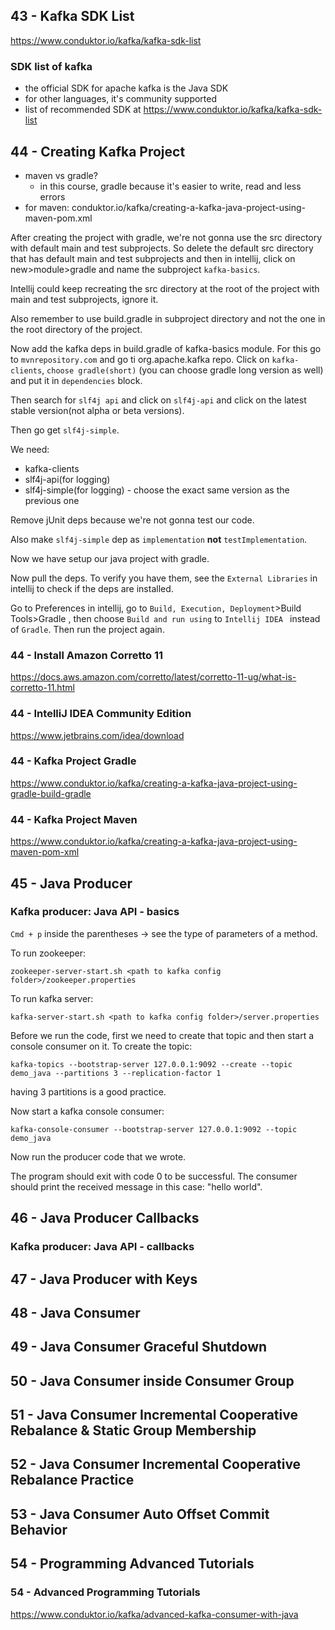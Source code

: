 ## 43 - Kafka SDK List
https://www.conduktor.io/kafka/kafka-sdk-list
### SDK list of kafka
- the official SDK for apache kafka is the Java SDK
- for other languages, it's community supported
- list of recommended SDK at https://www.conduktor.io/kafka/kafka-sdk-list

## 44 - Creating Kafka Project
- maven vs gradle?
  - in this course, gradle because it's easier to write, read and less errors
- for maven: conduktor.io/kafka/creating-a-kafka-java-project-using-maven-pom.xml

After creating the project with gradle, we're not gonna use the src directory with default main and test subprojects. So delete the
default src directory that has default main and test subprojects and then in intellij, click on new>module>gradle and
name the subproject `kafka-basics`.

Intellij could keep recreating the src directory at the root of the project with main and test subprojects, ignore it.

Also remember to use build.gradle in subproject directory and not the one in the root directory of the project.

Now add the kafka deps in build.gradle of kafka-basics module. For this go to `mvnrepository.com` and go ti org.apache.kafka repo.
Click on `kafka-clients`, `choose gradle(short)` (you can choose gradle long version as well) and put it in `dependencies` block.

Then search for `slf4j api` and click on `slf4j-api` and click on the latest stable version(not alpha or beta versions).

Then go get `slf4j-simple`.

We need:
- kafka-clients
- slf4j-api(for logging)
- slf4j-simple(for logging) - choose the exact same version as the previous one

Remove jUnit deps because we're not gonna test our code.

Also make `slf4j-simple` dep as `implementation` **not** `testImplementation`.

Now we have setup our java project with gradle.

Now pull the deps. To verify you have them, see the `External Libraries` in intellij to check if the deps are installed.

Go to Preferences in intellij, go to `Build, Execution, Deployment`>Build Tools>Gradle , then choose `Build and run using` to `Intellij IDEA `
instead of `Gradle`. Then run the project again.

### 44 - Install Amazon Corretto 11
https://docs.aws.amazon.com/corretto/latest/corretto-11-ug/what-is-corretto-11.html

### 44 - IntelliJ IDEA Community Edition
https://www.jetbrains.com/idea/download
### 44 - Kafka Project Gradle

https://www.conduktor.io/kafka/creating-a-kafka-java-project-using-gradle-build-gradle
### 44 - Kafka Project Maven
https://www.conduktor.io/kafka/creating-a-kafka-java-project-using-maven-pom-xml

## 45 - Java Producer
### Kafka producer: Java API - basics
`Cmd + p` inside the parentheses -> see the type of parameters of a method.

To run zookeeper:
```shell
zookeeper-server-start.sh <path to kafka config folder>/zookeeper.properties
```

To run kafka server:
```shell
kafka-server-start.sh <path to kafka config folder>/server.properties
```

Before we run the code, first we need to create that topic and then start a console consumer on it.
To create the topic:
```shell
kafka-topics --bootstrap-server 127.0.0.1:9092 --create --topic demo_java --partitions 3 --replication-factor 1
```
having 3 partitions is a good practice.

Now start a kafka console consumer:
```shell
kafka-console-consumer --bootstrap-server 127.0.0.1:9092 --topic demo_java
```

Now run the producer code that we wrote.

The program should exit with code 0 to be successful. The consumer should print the received message in this case: "hello world".

## 46 - Java Producer Callbacks
### Kafka producer: Java API - callbacks

## 47 - Java Producer with Keys
## 48 - Java Consumer
## 49 - Java Consumer Graceful Shutdown
## 50 - Java Consumer inside Consumer Group
## 51 - Java Consumer Incremental Cooperative Rebalance & Static Group Membership
## 52 - Java Consumer Incremental Cooperative Rebalance Practice
## 53 - Java Consumer Auto Offset Commit Behavior

## 54 - Programming Advanced Tutorials

### 54 - Advanced Programming Tutorials
https://www.conduktor.io/kafka/advanced-kafka-consumer-with-java